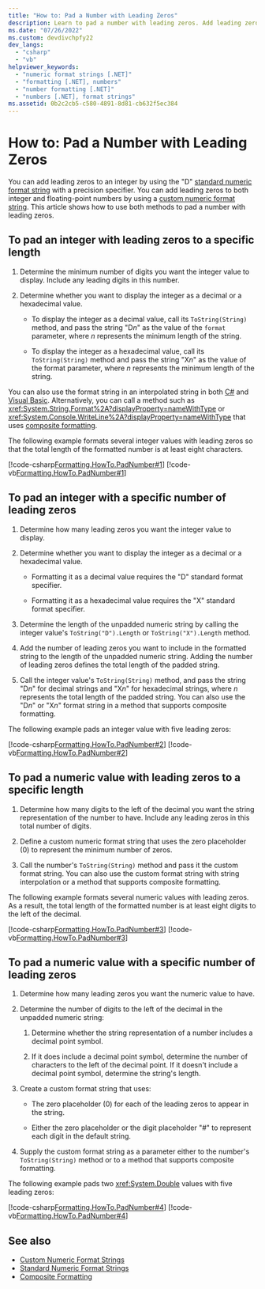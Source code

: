 ```yaml
---
title: "How to: Pad a Number with Leading Zeros"
description: Learn to pad a number with leading zeros. Add leading zeros to integers or numeric values to a specific total length or a specific number of leading zeros.
ms.date: "07/26/2022"
ms.custom: devdivchpfy22
dev_langs:
  - "csharp"
  - "vb"
helpviewer_keywords:
  - "numeric format strings [.NET]"
  - "formatting [.NET], numbers"
  - "number formatting [.NET]"
  - "numbers [.NET], format strings"
ms.assetid: 0b2c2cb5-c580-4891-8d81-cb632f5ec384
---
```


# How to: Pad a Number with Leading Zeros

You can add leading zeros to an integer by using the "D" [standard numeric format string](standard-numeric-format-strings.md) with a precision specifier. You can add leading zeros to both integer and floating-point numbers by using a [custom numeric format string](custom-numeric-format-strings.md). This article shows how to use both methods to pad a number with leading zeros.

## To pad an integer with leading zeros to a specific length

1. Determine the minimum number of digits you want the integer value to display. Include any leading digits in this number.

1. Determine whether you want to display the integer as a decimal or a hexadecimal value.

    - To display the integer as a decimal value, call its `ToString(String)` method, and pass the string "D*n*" as the value of the `format` parameter, where *n* represents the minimum length of the string.

    - To display the integer as a hexadecimal value, call its `ToString(String)` method and pass the string "X*n*" as the value of the format parameter, where *n* represents the minimum length of the string.

You can also use the format string in an interpolated string in both [C#](../../csharp/language-reference/tokens/interpolated.md) and [Visual Basic](../../visual-basic/programming-guide/language-features/strings/interpolated-strings.md). Alternatively, you can call a method such as <xref:System.String.Format%2A?displayProperty=nameWithType> or <xref:System.Console.WriteLine%2A?displayProperty=nameWithType> that uses [composite formatting](composite-formatting.md).

The following example formats several integer values with leading zeros so that the total length of the formatted number is at least eight characters.

[!code-csharp[Formatting.HowTo.PadNumber#1](../../../samples/snippets/csharp/VS_Snippets_CLR/Formatting.HowTo.PadNumber/cs/Pad1.cs#1)]
[!code-vb[Formatting.HowTo.PadNumber#1](../../../samples/snippets/visualbasic/VS_Snippets_CLR/Formatting.HowTo.PadNumber/vb/Pad1.vb#1)]

## To pad an integer with a specific number of leading zeros

1. Determine how many leading zeros you want the integer value to display.

1. Determine whether you want to display the integer as a decimal or a hexadecimal value.

    - Formatting it as a decimal value requires the "D" standard format specifier.

    - Formatting it as a hexadecimal value requires the "X" standard format specifier.

1. Determine the length of the unpadded numeric string by calling the integer value's `ToString("D").Length` or `ToString("X").Length` method.

1. Add the number of leading zeros you want to include in the formatted string to the length of the unpadded numeric string. Adding the number of leading zeros defines the total length of the padded string.

1. Call the integer value's `ToString(String)` method, and pass the string "D*n*" for decimal strings and "X*n*" for hexadecimal strings, where *n* represents the total length of the padded string. You can also use the "D*n*" or "X*n*" format string in a method that supports composite formatting.

The following example pads an integer value with five leading zeros:

[!code-csharp[Formatting.HowTo.PadNumber#2](../../../samples/snippets/csharp/VS_Snippets_CLR/Formatting.HowTo.PadNumber/cs/Pad1.cs#2)]
[!code-vb[Formatting.HowTo.PadNumber#2](../../../samples/snippets/visualbasic/VS_Snippets_CLR/Formatting.HowTo.PadNumber/vb/Pad1.vb#2)]

## To pad a numeric value with leading zeros to a specific length

1. Determine how many digits to the left of the decimal you want the string representation of the number to have. Include any leading zeros in this total number of digits.

1. Define a custom numeric format string that uses the zero placeholder (0) to represent the minimum number of zeros.

1. Call the number's `ToString(String)` method and pass it the custom format string. You can also use the custom format string with string interpolation or a method that supports composite formatting.

The following example formats several numeric values with leading zeros. As a result, the total length of the formatted number is at least eight digits to the left of the decimal.

[!code-csharp[Formatting.HowTo.PadNumber#3](../../../samples/snippets/csharp/VS_Snippets_CLR/Formatting.HowTo.PadNumber/cs/Pad1.cs#3)]
[!code-vb[Formatting.HowTo.PadNumber#3](../../../samples/snippets/visualbasic/VS_Snippets_CLR/Formatting.HowTo.PadNumber/vb/Pad1.vb#3)]

## To pad a numeric value with a specific number of leading zeros

1. Determine how many leading zeros you want the numeric value to have.

1. Determine the number of digits to the left of the decimal in the unpadded numeric string:

    1. Determine whether the string representation of a number includes a decimal point symbol.

    1. If it does include a decimal point symbol, determine the number of characters to the left of the decimal point. If it doesn't include a decimal point symbol, determine the string's length.

1. Create a custom format string that uses:

    - The zero placeholder (0) for each of the leading zeros to appear in the string.

    - Either the zero placeholder or the digit placeholder "#" to represent each digit in the default string.

1. Supply the custom format string as a parameter either to the number's `ToString(String)` method or to a method that supports composite formatting.

The following example pads two <xref:System.Double> values with five leading zeros:

[!code-csharp[Formatting.HowTo.PadNumber#4](../../../samples/snippets/csharp/VS_Snippets_CLR/Formatting.HowTo.PadNumber/cs/Pad1.cs#4)]
[!code-vb[Formatting.HowTo.PadNumber#4](../../../samples/snippets/visualbasic/VS_Snippets_CLR/Formatting.HowTo.PadNumber/vb/Pad1.vb#4)]

## See also

- [Custom Numeric Format Strings](custom-numeric-format-strings.md)
- [Standard Numeric Format Strings](standard-numeric-format-strings.md)
- [Composite Formatting](composite-formatting.md)
